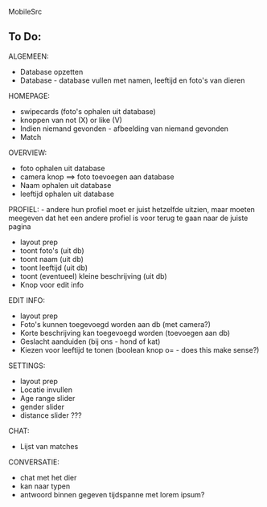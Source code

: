 MobileSrc


To Do:
-------
ALGEMEEN:
- Database opzetten
- Database - database vullen met namen, leeftijd en foto's van dieren

HOMEPAGE:
- swipecards (foto's ophalen uit database)
- knoppen van not (X) or like (V)
- Indien niemand gevonden - afbeelding van niemand gevonden
- Match

OVERVIEW:
- foto ophalen uit database
- camera knop ==> foto toevoegen aan database
- Naam ophalen uit database
- leeftijd ophalen uit database


PROFIEL: - andere hun profiel moet er juist hetzelfde uitzien, maar moeten meegeven dat het een andere profiel is voor terug te gaan naar de juiste pagina
- layout prep
- toont foto's (uit db)
- toont naam (uit db)
- toont leeftijd (uit db)
- toont (eventueel) kleine beschrijving (uit db)
- Knop voor edit info


EDIT INFO:
- layout prep
- Foto's kunnen toegevoegd worden aan db (met camera?)
- Korte beschrijving kan toegevoegd worden (toevoegen aan db)
- Geslacht aanduiden (bij ons - hond of kat)
- Kiezen voor leeftijd te tonen (boolean knop o= - does this make sense?)

SETTINGS:
- layout prep
- Locatie invullen
- Age range slider
- gender slider
- distance slider ???

CHAT:
- Lijst van matches

CONVERSATIE:
- chat met het dier
- kan naar typen
- antwoord binnen gegeven tijdspanne met lorem ipsum?



